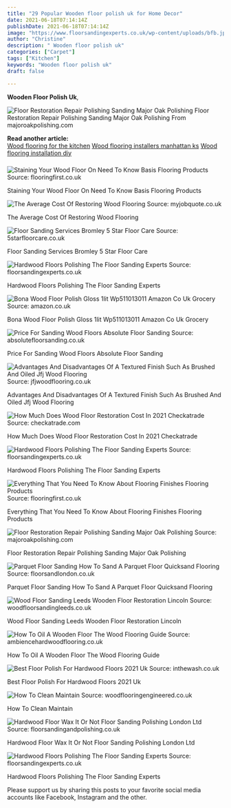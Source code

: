 ```yaml
---
title: "29 Popular Wooden floor polish uk for Home Decor"
date: 2021-06-18T07:14:14Z
publishDate: 2021-06-18T07:14:14Z
image: "https://www.floorsandingexperts.co.uk/wp-content/uploads/bfb.jpg"
author: "Christine"
description: " Wooden floor polish uk"
categories: ["Carpet"]
tags: ["Kitchen"]
keywords: "Wooden floor polish uk"
draft: false

---
```

<!-- Head tag Code -->
**Wooden Floor Polish Uk**, 

![Floor Restoration Repair Polishing Sanding Major Oak Polishing](https://majoroakpolishing.com/wp-content/uploads/2019/02/Floor-Restoration-5.jpg "Floor Restoration Repair Polishing Sanding Major Oak Polishing")
Floor Restoration Repair Polishing Sanding Major Oak Polishing From majoroakpolishing.com

**Read another article:**  
[Wood flooring for the kitchen](/wood-flooring-for-the-kitchen/)
[Wood flooring installers manhattan ks](/wood-flooring-installers-manhattan-ks/)
[Wood flooring installation diy](/wood-flooring-installation-diy/)




### 

 


![Staining Your Wood Floor On Need To Know Basis Flooring Products](https://www.flooringfirst.co.uk/local/lib/articles/staining-and-finishing.jpg "Staining Your Wood Floor On Need To Know Basis Flooring Products")
Source: flooringfirst.co.uk

Staining Your Wood Floor On Need To Know Basis Flooring Products  

![The Average Cost Of Restoring Wood Flooring](https://www.myjobquote.co.uk/assets/img/restoring-wooden-flooring-5-c2m800.jpg "The Average Cost Of Restoring Wood Flooring")
Source: myjobquote.co.uk

The Average Cost Of Restoring Wood Flooring  

![Floor Sanding Services Bromley 5 Star Floor Care](https://5starfloorcare.co.uk/wp-content/uploads/2019/08/Bromley-Floor-Sanding-Services-After.jpg "Floor Sanding Services Bromley 5 Star Floor Care")
Source: 5starfloorcare.co.uk

Floor Sanding Services Bromley 5 Star Floor Care  

![Hardwood Floors Polishing The Floor Sanding Experts](https://www.floorsandingexperts.co.uk/wp-content/uploads/new1.jpg "Hardwood Floors Polishing The Floor Sanding Experts")
Source: floorsandingexperts.co.uk

Hardwood Floors Polishing The Floor Sanding Experts  

![Bona Wood Floor Polish Gloss 1lit Wp511013011 Amazon Co Uk Grocery](https://m.media-amazon.com/images/I/61pREDmldLS._AC_SY450_.jpg "Bona Wood Floor Polish Gloss 1lit Wp511013011 Amazon Co Uk Grocery")
Source: amazon.co.uk

Bona Wood Floor Polish Gloss 1lit Wp511013011 Amazon Co Uk Grocery  

![Price For Sanding Wood Floors Absolute Floor Sanding](https://www.absolutefloorsanding.co.uk/wp-content/uploads/2016/05/IMG_3954-300x225.jpg "Price For Sanding Wood Floors Absolute Floor Sanding")
Source: absolutefloorsanding.co.uk

Price For Sanding Wood Floors Absolute Floor Sanding  

![Advantages And Disadvantages Of A Textured Finish Such As Brushed And Oiled Jfj Wood Flooring](https://www.jfjwoodflooring.co.uk/sites/default/files/styles/largepopup/public/new/lundy_close_up_4.jpg?itok=jD4kAh2z "Advantages And Disadvantages Of A Textured Finish Such As Brushed And Oiled Jfj Wood Flooring")
Source: jfjwoodflooring.co.uk

Advantages And Disadvantages Of A Textured Finish Such As Brushed And Oiled Jfj Wood Flooring  

![How Much Does Wood Floor Restoration Cost In 2021 Checkatrade](https://www.checkatrade.com/blog/wp-content/uploads/2020/07/Wooden-floor-restoration-Featured.jpg "How Much Does Wood Floor Restoration Cost In 2021 Checkatrade")
Source: checkatrade.com

How Much Does Wood Floor Restoration Cost In 2021 Checkatrade  

![Hardwood Floors Polishing The Floor Sanding Experts](https://www.floorsandingexperts.co.uk/wp-content/uploads/after-13.jpg "Hardwood Floors Polishing The Floor Sanding Experts")
Source: floorsandingexperts.co.uk

Hardwood Floors Polishing The Floor Sanding Experts  

![Everything That You Need To Know About Flooring Finishes Flooring Products](https://www.flooringfirst.co.uk/local/lib/articles/floor-finishes.jpg "Everything That You Need To Know About Flooring Finishes Flooring Products")
Source: flooringfirst.co.uk

Everything That You Need To Know About Flooring Finishes Flooring Products  

![Floor Restoration Repair Polishing Sanding Major Oak Polishing](https://majoroakpolishing.com/wp-content/uploads/2019/02/Floor-Restoration-5.jpg "Floor Restoration Repair Polishing Sanding Major Oak Polishing")
Source: majoroakpolishing.com

Floor Restoration Repair Polishing Sanding Major Oak Polishing  

![Parquet Floor Sanding How To Sand A Parquet Floor Quicksand Flooring](https://www.floorsandlondon.co.uk/wp-content/uploads/2020/03/parquet-floor-restoration.jpg "Parquet Floor Sanding How To Sand A Parquet Floor Quicksand Flooring")
Source: floorsandlondon.co.uk

Parquet Floor Sanding How To Sand A Parquet Floor Quicksand Flooring  

![Wood Floor Sanding Leeds Wooden Floor Restoration Lincoln](https://www.woodfloorsandingleeds.co.uk/wp-content/uploads/2018/08/Screen-Shot-2018-08-02-at-16.23.53-1.png "Wood Floor Sanding Leeds Wooden Floor Restoration Lincoln")
Source: woodfloorsandingleeds.co.uk

Wood Floor Sanding Leeds Wooden Floor Restoration Lincoln  

![How To Oil A Wooden Floor The Wood Flooring Guide](https://www.ambiencehardwoodflooring.co.uk/wordpress-ambience/wp-content/uploads/2014/04/How-to-oil-a-wooden-floor-oiling.jpg "How To Oil A Wooden Floor The Wood Flooring Guide")
Source: ambiencehardwoodflooring.co.uk

How To Oil A Wooden Floor The Wood Flooring Guide  

![Best Floor Polish For Hardwood Floors 2021 Uk](https://inthewash.co.uk/wp-content/uploads/2017/09/Polishing-wood-floor.jpg "Best Floor Polish For Hardwood Floors 2021 Uk")
Source: inthewash.co.uk

Best Floor Polish For Hardwood Floors 2021 Uk  

![How To Clean Maintain](https://www.woodflooringengineered.co.uk/images/engineered-english-oak-flooring-uk-manufacturer-bristol-cornwall-devon.jpg "How To Clean Maintain")
Source: woodflooringengineered.co.uk

How To Clean Maintain  

![Hardwood Floor Wax It Or Not Floor Sanding Polishing London Ltd](https://floorsandingandpolishing.co.uk/wp-content/uploads/2017/08/Za-facebook-reklamata-Floor-Sanding-Polishing-London-Ltd-e1504002141729.jpg "Hardwood Floor Wax It Or Not Floor Sanding Polishing London Ltd")
Source: floorsandingandpolishing.co.uk

Hardwood Floor Wax It Or Not Floor Sanding Polishing London Ltd  

![Hardwood Floors Polishing The Floor Sanding Experts](https://www.floorsandingexperts.co.uk/wp-content/uploads/bfb.jpg "Hardwood Floors Polishing The Floor Sanding Experts")
Source: floorsandingexperts.co.uk

Hardwood Floors Polishing The Floor Sanding Experts  

Please support us by sharing this posts to your favorite social media accounts like Facebook, Instagram and the other.

